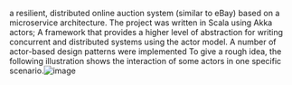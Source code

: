 a resilient, distributed online auction system (similar to eBay) based on a microservice architecture. The project was written in Scala using Akka actors; A framework that provides a higher level of abstraction for writing concurrent and distributed systems using the actor model. A number of actor-based design patterns were implemented To give a rough idea, the following illustration shows the interaction of some actors in one specific scenario.![image](https://github.com/BilalLaaroussiElAlami/ProjectEbay/assets/94311556/ddb14963-b1c6-4d1d-8660-7db653e1ab44)
